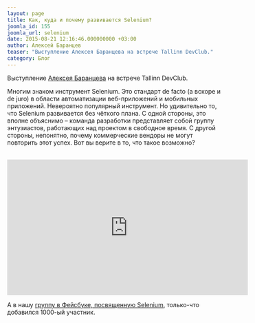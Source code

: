 ```yaml
---
layout: page
title: Как, куда и почему развивается Selenium?
joomla_id: 155
joomla_url: selenium
date: 2015-08-21 12:16:46.000000000 +03:00
author: Алексей Баранцев
teaser: "Выступление Алексея Баранцева на встрече Tallinn DevClub."
category: Блог
---
```

<p>Выступление <a href="http://www.software-testing.ru/about/authors/9-barancev">Алексея Баранцева</a> на встрече Tallinn DevClub.</p>
<p>Многим знаком инструмент Selenium. Это стандарт de facto (а вскоре и de juro) в области автоматизации веб-приложений и мобильных приложений. Невероятно популярный инструмент. Но удивительно то, что Selenium развивается без чёткого плана. С одной стороны, это вполне объяснимо – команда разработки представляет собой группу энтузиастов, работающих над проектом в свободное время. С другой стороны, непонятно, почему коммерческие вендоры не могут повторить этот успех. Вот вы верите в то, что такое возможно?</p>
<p> <iframe src="https://www.youtube.com/embed/tf_7Drar-NU" width="560" height="315" frameborder="0" allowfullscreen=""></iframe></p>
<p>А в нашу <a href="https://www.facebook.com/groups/selenium.ru/">группу в Фейсбуке, посвященную Selenium</a>, только-что добавился 1000-ый участник.</p>
